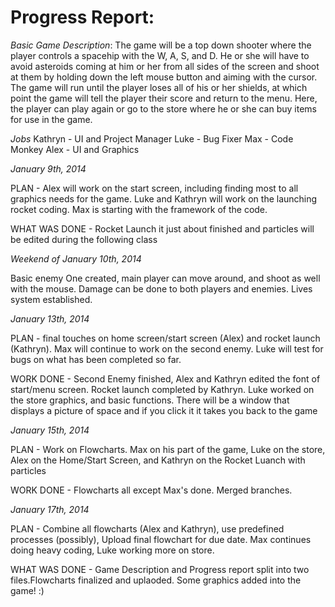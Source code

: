 **Progress Report:**
================
*Basic Game Description*:
The game will be a top down shooter where the player controls a spacehip with the W, A, S, and D. He or she will have to avoid asteroids coming at him or her from all sides of the screen and shoot at them by holding down the left mouse button and aiming with the cursor.  The game will run until the player loses all of his or her shields, at which point the game will tell the player their score and return to the menu.  Here, the player can play again or go to the store where he or she can buy items for use in the game.

*Jobs*
Kathryn - UI and Project Manager
Luke - Bug Fixer
Max - Code Monkey
Alex - UI and Graphics





*January 9th, 2014*

PLAN - Alex will work on the start screen, including finding most to all graphics needs for the game. Luke and
Kathryn will work on the launching rocket coding. Max is starting with the framework of the code.

WHAT WAS DONE - Rocket Launch it just about finished and particles will be edited during the following class


*Weekend of January 10th, 2014*

Basic enemy One created, main player can move around, and shoot as well with the mouse. Damage can be done to both players and enemies. Lives system established.


*January 13th, 2014*

PLAN - final touches on home screen/start screen (Alex) and rocket launch (Kathryn). Max will continue to work on the second enemy. Luke will test for bugs on what has been completed so far.

WORK DONE - Second Enemy finished, Alex and Kathryn edited the font of start/menu screen. Rocket launch completed by Kathryn. Luke worked on the store graphics, and basic functions. There will be a window that displays a picture of space and if you click it it takes you back to the game

*January 15th, 2014*

PLAN - Work on Flowcharts. Max on his part of the game, Luke on the store, Alex on the Home/Start Screen, and Kathryn on the Rocket Luanch with particles

WORK DONE - Flowcharts all except Max's done. Merged branches.

*January 17th, 2014*

PLAN - Combine all flowcharts (Alex and Kathryn), use predefined processes (possibly), Upload final flowchart for due date. Max continues doing heavy coding, Luke working more on store.

WHAT WAS DONE - Game Description and Progress report split into two files.Flowcharts finalized and uplaoded. Some graphics added into the game! :)


